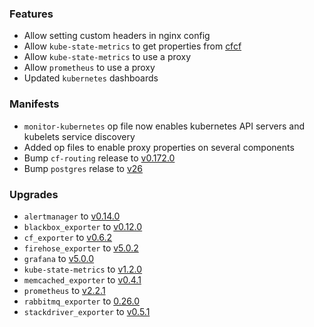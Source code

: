 ### Features

* Allow setting custom headers in nginx config
* Allow `kube-state-metrics` to get properties from [cfcf](https://docs-cfcr.cfapps.io/)
* Allow `kube-state-metrics` to use a proxy
* Allow `prometheus` to use a proxy
* Updated `kubernetes` dashboards

### Manifests

* `monitor-kubernetes` op file now enables kubernetes API servers and kubelets service discovery
* Added op files to enable proxy properties on several components
* Bump `cf-routing` release to [v0.172.0](https://github.com/cloudfoundry/routing-release/releases/tag/0.172.0)
* Bump `postgres` relase to [v26](https://github.com/cloudfoundry/postgres-release/releases/tag/v26)

### Upgrades

* `alertmanager` to [v0.14.0](https://github.com/prometheus/alertmanager/releases/tag/v0.14.0)
* `blackbox_exporter` to [v0.12.0](https://github.com/prometheus/blackbox_exporter/releases/tag/v0.12.0)
* `cf_exporter` to [v0.6.2](https://github.com/bosh-prometheus/cf_exporter/releases/tag/v0.6.2)
* `firehose_exporter` to [v5.0.2](https://github.com/bosh-prometheus/firehose_exporter/releases/tag/v5.0.2)
* `grafana` to [v5.0.0](https://github.com/grafana/grafana/releases/tag/v5.0.0)
* `kube-state-metrics` to [v1.2.0](https://github.com/kubernetes/kube-state-metrics/releases/tag/v1.2.0)
* `memcached_exporter` to [v0.4.1](https://github.com/prometheus/memcached_exporter/releases/tag/v0.4.1)
* `prometheus` to [v2.2.1](https://github.com/prometheus/prometheus/releases/tag/v2.2.1)
* `rabbitmq_exporter` to [0.26.0](https://github.com/kbudde/rabbitmq_exporter/releases/tag/v0.26.0)
* `stackdriver_exporter` to [v0.5.1](https://github.com/frodenas/stackdriver_exporter/releases/tag/v0.5.1)
